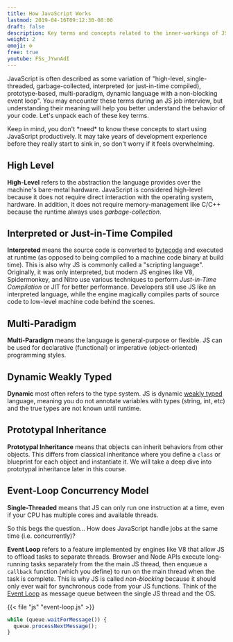 ```yaml
---
title: How JavaScript Works
lastmod: 2019-04-16T09:12:30-08:00
draft: false
description: Key terms and concepts related to the inner-workings of JS 
weight: 2
emoji: ⚙️
free: true
youtube: FSs_JYwnAdI
---
```


JavaScript is often described as some variation of "high-level, single-threaded, garbage-collected, interpreted (or just-in-time compiled),  prototype-based, multi-paradigm, dynamic language with a non-blocking event loop". You may encounter these terms during an JS job interview, but understanding their meaning will help you better understand the behavior of your code. Let's unpack each of these key terms.

<div class="box box-info">
Keep in mind, you don't *need* to know these concepts to start using JavaScript productively. It may take years of development experience before they really start to sink in, so don't worry if it feels overwhelming. 
</div>

## High Level

**High-Level** refers to the abstraction the language provides over the machine's bare-metal hardware. JavaScript is considered high-level because it does not require direct interaction with the operating system, hardware. In addition, it does not require memory-management like C/C++ because the runtime always uses *garbage-collection*.

## Interpreted or Just-in-Time Compiled

**Interpreted** means the source code is converted to [bytecode](https://en.wikipedia.org/wiki/Bytecode) and executed at runtime (as opposed to being compiled to a machine code binary at build time). This is also why JS is commonly called a "scripting language". Originally, it was only interpreted, but modern JS engines like V8, Spidermonkey, and Nitro use various techniques to perform *Just-in-Time Compilation* or JIT for better performance. Developers still use JS like an interpreted language, while the engine magically compiles parts of source code to low-level machine code behind the scenes.  

## Multi-Paradigm

**Multi-Paradigm** means the language is general-purpose or flexible. JS can be used for declarative (functional) or imperative (object-oriented) programming styles. 

## Dynamic Weakly Typed

**Dynamic** most often refers to the type system. JS is dynamic [weakly typed](https://en.wikipedia.org/wiki/Strong_and_weak_typing) language, meaning you do not annotate variables with types (string, int, etc) and the true types are not known until runtime. 

## Prototypal Inheritance

**Prototypal Inheritance** means that objects can inherit behaviors from other objects. This differs from classical inheritance where you define a `class` or blueprint for each object and instantiate it. We will take a deep dive into prototypal inheritance later in this course. 

## Event-Loop Concurrency Model

**Single-Threaded** means that JS can only run one instruction at a time, even if your CPU has multiple cores and available threads. 

So this begs the question... How does JavaScript handle jobs at the same time (i.e. concurrently)? 

**Event Loop** refers to a feature implemented by engines like V8 that allow JS to offload tasks to separate threads.  Browser and Node APIs execute long-running tasks separately from the the main JS thread, then enqueue a `callback` function (which you define) to run on the main thread when the task is complete. This is why JS is called *non-blocking* because it should only ever wait for synchronous code from your JS functions. Think of the [Event Loop](https://developer.mozilla.org/en-US/docs/Web/JavaScript/EventLoop) as message queue between the single JS thread and the OS. 

{{< file "js" "event-loop.js" >}}
```js
while (queue.waitForMessage()) {
  queue.processNextMessage();
}
```







